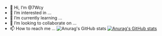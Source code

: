 - 👋 Hi, I’m @7Wcy
- 👀 I’m interested in ...
- 🌱 I’m currently learning ...
- 💞️ I’m looking to collaborate on ...
- 📫 How to reach me ...
![Anurag's GitHub stats](https://github-readme-stats.vercel.app/api?username=7wcy&count_private=true)
[![Anurag's GitHub stats](https://github-readme-stats.vercel.app/api?username=7wcy)](https://github.com/anuraghazra/github-readme-stats)
